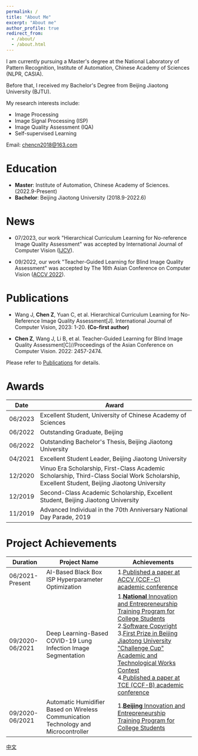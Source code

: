 ```yaml
---
permalink: /
title: "About Me"
excerpt: "About me"
author_profile: true
redirect_from: 
  - /about/
  - /about.html
---
```


I am currently pursuing a Master's degree at the National Laboratory of Pattern Recognition, Institute of Automation, Chinese Academy of Sciences (NLPR, CASIA).

Before that, I received my Bachelor's Degree from Beijing Jiaotong University (BJTU).

My research interests include:
- Image Processing
- Image Signal Processing (ISP)
- Image Quality Assessment (IQA)
- Self-supervised Learning

Email: [chencn2018@163.com](mailto:chencn2018@163.com)
# Education

- **Master**: Institute of Automation, Chinese Academy of Sciences. (2022.9-Present)
- **Bachelor**: Beijing Jiaotong University (2018.9-2022.6)

# News
- 07/2023, our work "Hierarchical Curriculum Learning for No-reference Image Quality Assessment" was accepted by International Journal of Computer Vision ([IJCV](https://link.springer.com/article/10.1007/s11263-023-01851-5)).

- 09/2022, our work "Teacher-Guided Learning for Blind Image Quality Assessment" was accepted by The 16th Asian Conference on Computer Vision ([ACCV 2022](https://openaccess.thecvf.com/content/ACCV2022/html/Chen_Teacher-Guided_Learning_for_Blind_Image_Quality_Assessment_ACCV_2022_paper.html)).

# Publications

- Wang J, **Chen Z**, Yuan C, et al. Hierarchical Curriculum Learning for No-Reference Image Quality Assessment[J]. International Journal of Computer Vision, 2023: 1-20. **(Co-first author)**

- **Chen Z**, Wang J, Li B, et al. Teacher-Guided Learning for Blind Image Quality Assessment[C]//Proceedings of the Asian Conference on Computer Vision. 2022: 2457-2474.

<!-- |Publication Date|Paper Title|Conference / Journal|Summary|
|  ----  | ----  | ----  | ----  |
|July 2023|Hierarchical Curriculum Learning for No-reference Image Quality Assessment|IJCV|We proposed a hierarchical curriculum learning IQA algorithm<br> We defined the image restoration task, the IQA task on a synthetic distortion dataset, and the IQA task on a real distortion dataset as a learning process from easy to difficult<br> Mimicking human learning behavior, we trained a level-wise IQA network from generalized to specialized.|
|September 2022|Teacher-Guided Learning for Blind Image Quality Assessment| ACCV 2023 | We pre-trained a teacher network using the image restoration task to learn semantic and distortion information strongly related to IQA<br> Then, this teacher network guided the student network to fine-tune on the target task<br> It achieved the state-of-the-art level at that time in single dataset, small sample experiments, and cross-dataset validation.| -->

Please refer to [Publications](/publications/) for details.
# Awards

|Date|Award|
|  ----  | ----  |
|06/2023|Excellent Student, University of Chinese Academy of Sciences|
|06/2022|Outstanding Graduate, Beijing|
|06/2022|Outstanding Bachelor's Thesis, Beijing Jiaotong University|
|04/2021|Excellent Student Leader, Beijing Jiaotong University|
|12/2020|Vinuo Era Scholarship, First-Class Academic Scholarship, Third-Class Social Work Scholarship, Excellent Student, Beijing Jiaotong University|
|12/2019|Second-Class Academic Scholarship, Excellent Student, Beijing Jiaotong University|
|11/2019|Advanced Individual in the 70th Anniversary National Day Parade, 2019|

# Project Achievements

|Duration|Project Name|Achievements|
|  ----  | ----  | ----  |
|06/2021-Present|AI-Based Black Box ISP Hyperparameter Optimization|1.[Published a paper at ACCV (CCF-C) academic conference](https://openaccess.thecvf.com/content/ACCV2022/html/Chen_Teacher-Guided_Learning_for_Blind_Image_Quality_Assessment_ACCV_2022_paper.html)|
|09/2020-06/2021|Deep Learning-Based COVID-19 Lung Infection Image Segmentation|1.[**National** Innovation and Entrepreneurship Training Program for College Students](https://zwchen.oss-cn-beijing.aliyuncs.com/sources/achievement/2021_COVID-19_Segmentation/2021_Covid19_Certificate.pdf)<br>2.[Software Copyright](https://zwchen.oss-cn-beijing.aliyuncs.com/sources/achievement/2021_COVID-19_Segmentation/2021_Covid19_Software_Copyright.pdf)<br>3.[First Prize in Beijing Jiaotong University "Challenge Cup" Academic and Technological Works Contest](https://zwchen.oss-cn-beijing.aliyuncs.com/sources/achievement/2021_COVID-19_Segmentation/2021_Covid19_BJTU_Certificate.pdf)<br>4.[Published a paper at TCE (CCF-B) academic conference](https://ieeexplore.ieee.org/abstract/document/9882382)|
|09/2020-06/2021|Automatic Humidifier Based on Wireless Communication Technology and Microcontroller|1.[**Beijing** Innovation and Entrepreneurship Training Program for College Students](https://zwchen.oss-cn-beijing.aliyuncs.com/sources/achievement/2021_Humidifier/2021_Humidifier_Certificate.pdf)<br>|

[中文](/about_CN/)
